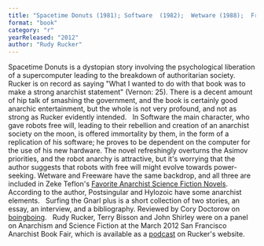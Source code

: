 ```yaml
---
title: "Spacetime Donuts (1981); Software  (1982);  Wetware (1988);  Freeware (1997);  Postsingular (2007);  Hylozoic (2009); Surfing the Gnarl plus"
format: "book"
category: "r"
yearReleased: "2012"
author: "Rudy Rucker"
---
```

Spacetime Donuts is a dystopian story involving the psychological liberation of a supercomputer leading to the breakdown of authoritarian society. Rucker is on record as saying  "What I wanted to do with that book was to make a strong anarchist statement" (Vernon: 25). There is a decent amount of hip talk of smashing the government, and the book is certainly good anarchic entertainment, but the whole is not very profound, and not as strong as Rucker evidently intended.
 
In Software the main character, who gave robots free will, leading to their rebellion and creation of an anarchist society on the moon, is offered immortality by them, in the form of a replication of his software; he proves to be dependent on the computer for the use of his new hardware. The novel refreshingly overturns the Asimov priorities, and the robot anarchy is attractive, but it's worrying that the author suggests that robots with free will might evolve towards power-seeking. Wetware and  Freeware have the same backdrop,  and all three are included in Zeke Teflon's  <a href="http://seesharppress.wordpress.com/2013/10/24/anarchist-science-fiction-favorite-novels/"> Favorite Anarchist Science Fiction Novels</a>.
 
According to the author, Postsingular and  Hylozoic have some anarchist elements.
 
Surfing the  Gnarl plus is a short collection of two stories, an essay, an interview, and  a bibliography. Reviewed by Cory Doctorow on <a href="http://boingboing.net/2012/02/16/rudy-ruckers-outspoken-aut.html"> boingboing</a>.
 
Rudy Rucker,  Terry Bisson and John Shirley were on a panel on Anarchism and Science Fiction  at the March 2012 San Francisco Anarchist Book Fair, which is available as a <a href="http://www.rudyrucker.com/blog/mp3/rucker_bisson_shirley_anarchist_book_fair_san_francisco_march_31_2012.mp3"> podcast</a> on Rucker's website.
 